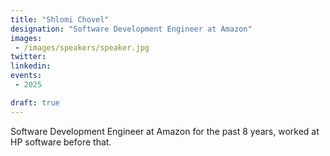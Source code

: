 ```yaml
---
title: "Shlomi Chovel"
designation: "Software Development Engineer at Amazon"
images:
 - /images/speakers/speaker.jpg
twitter: 
linkedin: 
events:
 - 2025

draft: true
---
```


Software Development Engineer at Amazon for the past 8 years, worked at HP software before that.